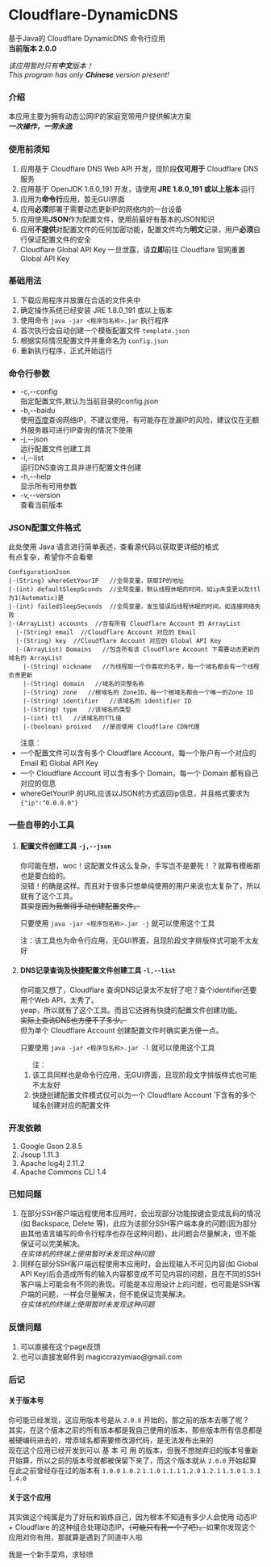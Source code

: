 # Cloudflare-DynamicDNS
<p>基于Java的 Cloudflare DynamicDNS 命令行应用</br><strong>当前版本 2.0.0</strong></p>
<p><i>
  该应用暂时只有<strong>中文</strong>版本！
  </br>
  This program has only <strong>Chinese</strong> version present!
</i></p>

<h3>介绍</h3>
<p>本应用主要为拥有动态公网IP的家庭宽带用户提供解决方案</br><i><strong>一次操作，一劳永逸</strong></i></p>

<h3>使用前须知</h3>
<ol>
  <li>应用基于 Cloudflare DNS Web API 开发，现阶段<strong>仅可用于</strong> Cloudflare DNS 服务</li>
  <li>应用基于 OpenJDK 1.8.0_191 开发，请使用<strong> JRE 1.8.0_191 或以上版本 </strong>运行</li>
  <li>应用为<strong>命令行</strong>应用，暂无GUI界面</li>
  <li>应用<strong>必须</strong>部署于需要动态更新IP的网络内的一台设备</li>
  <li>应用使用<strong>JSON</strong>作为配置文件，使用前最好有基本的JSON知识</li>
  <li>应用<strong>不提供</strong>对配置文件的任何加密功能，配置文件均为<strong>明文</strong>记录，用户<strong>必须</strong>自行保证配置文件的安全</li>
  <li>Cloudflare Global API Key 一旦泄露，请<strong>立即</strong>前往 Cloudflare 官网重置 Global API Key</li>
</ol>

<h3>基础用法</h3>
<ol>
  <li>下载应用程序并放置在合适的文件夹中</li>
  <li>确定操作系统已经安装 JRE 1.8.0_191 或以上版本</li>
  <li>使用命令 <code>java -jar <程序包名称>.jar</code> 执行程序</li>
  <li>首次执行会自动创建一个模板配置文件 <code>template.json</code> </li>
  <li>根据实际情况配置文件并重命名为 <code>config.json</code> </li>
  <li>重新执行程序，正式开始运行</li>
</ol>

<h3>命令行参数</h3>
<ul>
  <li>-c,--config <FILE></br>指定配置文件,默认为当前目录的config.json</li>
  <li>-b,--baidu</br>使用<a href="www.baidu.com/s?wd=ip">百度</a>查询网络IP，不建议使用，有可能存在泄漏IP的风险，建议仅在无额外服务器可进行IP查询的情况下使用</li>
  <li>-j,--json</br>运行配置文件创建工具</li>
  <li>-l,--list</br>运行DNS查询工具并进行配置文件创建</li>
  <li>-h,--help</br>显示所有可用参数</br>
  <li>-v,--version</br>查看当前版本</li>
</ul>

<h3>JSON配置文件格式</h3>
<p>此处使用 Java 语言进行简单表述，查看源代码以获取更详细的格式
  </br>
  有点复杂，希望你不会看晕
</p>
<pre><code>ConfigurationJson
|-(String) whereGetYourIP   //全局变量，获取IP的地址
|-(int) defaultSleepSconds  //全局变量，默认线程休眠的时间，如ip未变更以及ttl为1(Automatic)是
|-(int) failedSleepSeconds  //全局变量，发生错误后线程休眠的时间，如连接网络失败
|-(ArrayList<Acccount>) accounts  //含有所有 Cloudflare Account 的 ArrayList
  |-(String) email  //Cloudflare Account 对应的 Email
  |-(String) key  //Cloudflare Account 对应的 Global API Key
  |-(ArrayList<Domain>) Domains   //包含所有该 Cloudflare Account 下需要动态更新的域名的 ArrayList
    |-(String) nickname   //为线程取一个你喜欢的名字，每一个域名都会有一个线程负责更新
    |-(String) domain   //域名的完整名称
    |-(String) zone   //根域名的 ZoneID，每一个根域名都会一个唯一的Zone ID
    |-(String) identifier   //该域名的 identifier ID
    |-(String) type   //该域名的类型
    |-(int) ttl   //该域名的TTL值
    |-(boolean) proixed   //是否使用 Cloudflare CDN代理</pre></code>  
<ul>注意：
  <li>一个配置文件可以含有多个 Cloudflare Account，每一个账户有一个对应的 Email 和 Global API Key</li>
  <li>一个 Cloudflare Account 可以含有多个 Domain，每一个 Domain 都有自己对应的信息</li>
  <li>
  whereGetYourIP 的URL应该以JSON的方式返回ip信息，并且格式要求为 <code>{"ip":"0.0.0.0"}</code>
  </li>
</ul>

<h3>一些自带的小工具</h3>
<ol>
  <li>
    <h4>配置文件创建工具 <code>-j,--json</code> </h4>
    <p>
      你可能在想，woc！这配置文件这么复杂，手写岂不是要死！？就算有模板那也是要白给的。
      </br>
      没错！的确是这样。而且对于很多只想单纯使用的用户来说也太复杂了，所以就有了这个工具。
      </br>
      <s>其实是因为我懒得手动创建配置文件。</s>
    </p>
    <p>只要使用 <code>java -jar <程序包名称>.jar -j</code> 就可以使用这个工具</p>
    <p>注：该工具也为命令行应用，无GUI界面，且现阶段文字排版样式可能不太友好</p>
</li>
<li>
  <h4>DNS记录查询及快捷配置文件创建工具 <code>-l,--list</code> </h4>
  <p>
    你可能又想了，Cloudflare 查询DNS记录太不友好了吧？查个identifier还要用个Web API，太秀了。
    </br>
    yeap，所以就有了这个工具。而且它还拥有快捷的配置文件创建功能。
    </br>
    <s>实际上查询DNS也方便不了多少。</s>
    </br>
    但为单个 Cloudflare Account 创建配置文件时确实更方便一点。
  </p>
  <p>只要使用 <code>java -jar <程序包名称>.jar -l</code> 就可以使用这个工具</p>
  <ol>注：
    <li>该工具同样也是命令行应用，无GUI界面，且现阶段文字排版样式也可能不太友好</li>
    <li>快捷创建配置文件模式仅可以为一个 Cloudflare Account 下含有的多个域名创建对应的配置文件</li>
  </ol>
</li>
</ol>

<h3>开发依赖</h3>
<ol>
  <li>Google Gson 2.8.5</li>
  <li>Jsoup 1.11.3</li>
  <li>Apache log4j 2.11.2</li>
  <li>Apache Commons CLI 1.4</li>
</ol>
  
<h3>已知问题</h3>
<ol>
  <li>在部分SSH客户端远程使用本应用时，会出现部分功能按键会变成乱码的情况(如 Backspace, Delete 等)，此应为该部分SSH客户端本身的问题(因为部分由其他语言编写的命令行程序也存在这种问题)，此问题会尽量解决，但不能保证可以完美解决。</br><i>在实体机的终端上使用暂时未发现这种问题</i></li>
  <li>同样在部分SSH客户端远程使用本应用时，会出现输入不可见内容(如 Global API Key)后会造成所有的输入内容都变成不可见内容的问题，且在不同的SSH客户端上可能会有不同的表现。可能是本应用设计上的问题，也可能是SSH客户端的问题，一样会尽量解决，但不能保证完美解决。</br><i>在实体机的终端上使用暂时未发现这种问题</i></li>
</ol>

<h3>反馈问题</h3>
<ol>
  <li>可以直接在这个page反馈</li>
  <li>也可以直接发邮件到 magiccrazymiao@gmail.com </li>
</ol>  
<h3>后记</h3>
<h4>关于版本号</h4>
<p>
  你可能已经发现，这应用版本号是从 <code>2.0.0</code> 开始的，那之前的版本去哪了呢？
  </br>
  其实，在这个版本之前的所有版本都是我自己使用的版本，那些版本所有信息都是被硬编码进去的，增添域名都需要修改源代码，是无法发布出来的
  </br>
  现在这个应用已经开发到可以 基 本 可 用 的版本，但我不想抛弃旧的版本号重新开始算，所以之前的版本号就都被保留下来了，而这个版本就从  <code>2.0.0</code> 开始起算
  </br>
  在此之前曾经存在过的版本有 <code>1.0.0</code> <code>1.0.2</code> <code>1.1.0</code> <code>1.1.1</code> <code>1.2.0</code> <code>1.2.1</code> <code>1.3.0</code> <code>1.3.1</code> <code>1.4.0</code>
  </br>
</p>
<h4>关于这个应用</h4>
<p>其实做这个纯属是为了好玩和锻炼自己，因为根本不知道有多少人会使用 动态IP + Cloudflare 的这种组合处理动态IP。<s>（可能只有我一个了吧）。</s>如果你发现这个应用对你有用，那就算是遇到了同道中人啦</p>
<p>
  我是一个新手菜鸡，求轻喷
</p>
 
